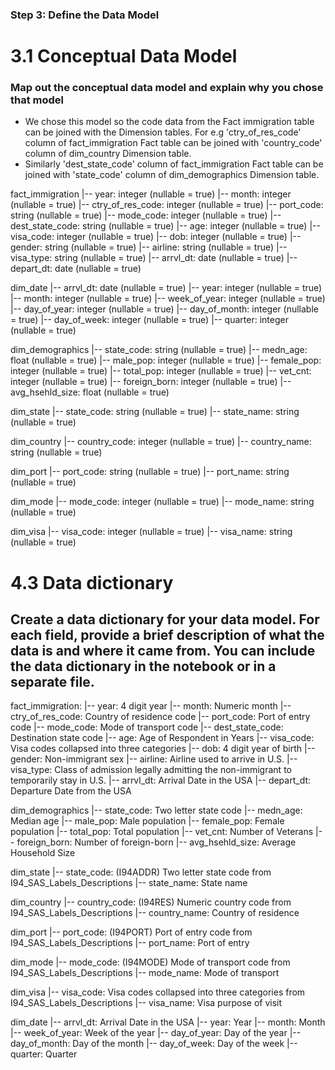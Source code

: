 ### Step 3: Define the Data Model
# 3.1 Conceptual Data Model
### Map out the conceptual data model and explain why you chose that model

- We chose this model so the code data from the Fact immigration table can be joined with the Dimension tables. For e.g 'ctry_of_res_code' column of fact_immigration Fact table can be joined with 'country_code' column of dim_country Dimension table. 
- Similarly 'dest_state_code' column of fact_immigration Fact table can be joined with 'state_code' column of dim_demographics Dimension table.

fact_immigration
 |-- year: integer (nullable = true)
 |-- month: integer (nullable = true)
 |-- ctry_of_res_code: integer (nullable = true)
 |-- port_code: string (nullable = true)
 |-- mode_code: integer (nullable = true)
 |-- dest_state_code: string (nullable = true)
 |-- age: integer (nullable = true)
 |-- visa_code: integer (nullable = true)
 |-- dob: integer (nullable = true)
 |-- gender: string (nullable = true)
 |-- airline: string (nullable = true)
 |-- visa_type: string (nullable = true)
 |-- arrvl_dt: date (nullable = true)
 |-- depart_dt: date (nullable = true)

dim_date
 |-- arrvl_dt: date (nullable = true)
 |-- year: integer (nullable = true)
 |-- month: integer (nullable = true)
 |-- week_of_year: integer (nullable = true)
 |-- day_of_year: integer (nullable = true)
 |-- day_of_month: integer (nullable = true)
 |-- day_of_week: integer (nullable = true)
 |-- quarter: integer (nullable = true)

dim_demographics
 |-- state_code: string (nullable = true)
 |-- medn_age: float (nullable = true)
 |-- male_pop: integer (nullable = true)
 |-- female_pop: integer (nullable = true)
 |-- total_pop: integer (nullable = true)
 |-- vet_cnt: integer (nullable = true)
 |-- foreign_born: integer (nullable = true)
 |-- avg_hsehld_size: float (nullable = true)

dim_state
 |-- state_code: string (nullable = true)
 |-- state_name: string (nullable = true)

dim_country
 |-- country_code: integer (nullable = true)
 |-- country_name: string (nullable = true)

dim_port
 |-- port_code: string (nullable = true)
 |-- port_name: string (nullable = true)

dim_mode
 |-- mode_code: integer (nullable = true)
 |-- mode_name: string (nullable = true)

dim_visa
 |-- visa_code: integer (nullable = true)
 |-- visa_name: string (nullable = true)



# 4.3 Data dictionary 
## Create a data dictionary for your data model. For each field, provide a brief description of what the data is and where it came from. You can include the data dictionary in the notebook or in a separate file.

fact_immigration:
 |-- year: 4 digit year
 |-- month: Numeric month
 |-- ctry_of_res_code: Country of residence code
 |-- port_code: Port of entry code
 |-- mode_code: Mode of transport code
 |-- dest_state_code: Destination state code
 |-- age: Age of Respondent in Years
 |-- visa_code: Visa codes collapsed into three categories
 |-- dob: 4 digit year of birth
 |-- gender: Non-immigrant sex
 |-- airline: Airline used to arrive in U.S.
 |-- visa_type: Class of admission legally admitting the non-immigrant to temporarily stay in U.S.
 |-- arrvl_dt: Arrival Date in the USA
 |-- depart_dt: Departure Date from the USA
 
 
 dim_demographics
 |-- state_code: Two letter state code
 |-- medn_age: Median age
 |-- male_pop: Male population
 |-- female_pop: Female population
 |-- total_pop: Total population
 |-- vet_cnt: Number of Veterans
 |-- foreign_born: Number of foreign-born
 |-- avg_hsehld_size: Average Household Size
 
 
 dim_state
 |-- state_code: (I94ADDR) Two letter state code from I94_SAS_Labels_Descriptions
 |-- state_name: State name
 
 dim_country
 |-- country_code: (I94RES) Numeric country code from I94_SAS_Labels_Descriptions
 |-- country_name: Country of residence
 
 dim_port
 |-- port_code: (I94PORT) Port of entry code from I94_SAS_Labels_Descriptions
 |-- port_name: Port of entry
 
 dim_mode
 |-- mode_code: (I94MODE) Mode of transport code from I94_SAS_Labels_Descriptions
 |-- mode_name: Mode of transport
 
 dim_visa
 |-- visa_code: Visa codes collapsed into three categories from I94_SAS_Labels_Descriptions
 |-- visa_name: Visa purpose of visit
 
dim_date
 |-- arrvl_dt: Arrival Date in the USA
 |-- year: Year
 |-- month: Month
 |-- week_of_year: Week of the year
 |-- day_of_year: Day of the year
 |-- day_of_month: Day of the month
 |-- day_of_week: Day of the week
 |-- quarter: Quarter